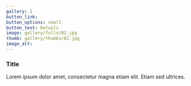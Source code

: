 ```yaml
---
gallery: 1
button_link:
button_options: small
button_text: Details
image: gallery/fulls/02.jpg
thumb: gallery/thumbs/02.jpg
image_alt: 
---
```


### Title

Lorem ipsum dolor amet, consectetur magna etiam elit. Etiam sed ultrices.

